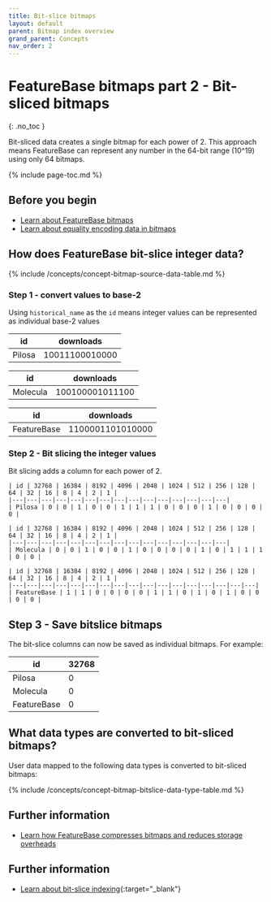 ```yaml
---
title: Bit-slice bitmaps
layout: default
parent: Bitmap index overview
grand_parent: Concepts
nav_order: 2
---
```


# FeatureBase bitmaps part 2 - Bit-sliced bitmaps
{: .no_toc }

Bit-sliced data creates a single bitmap for each power of 2. This approach means FeatureBase can represent any number in the 64-bit range (10^19) using only 64 bitmaps.

{% include page-toc.md %}

## Before you begin

* [Learn about FeatureBase bitmaps](/docs/concepts/concept-bitmaps)
* [Learn about equality encoding data in bitmaps](/docs/concepts/concept-bitmaps-standard)

## How does FeatureBase bit-slice integer data?

{% include /concepts/concept-bitmap-source-data-table.md %}

### Step 1 - convert values to base-2

Using `historical_name` as the `id` means integer values can be represented as individual base-2 values

| id | downloads |
|---|---|
| Pilosa | 10011100010000 |

| id | downloads |
|---|---|
| Molecula | 100100001011100 |

| id | downloads |
|---|---|
| FeatureBase | 1100001101010000 |

### Step 2 - Bit slicing the integer values

Bit slicing adds a column for each power of 2.

```
| id | 32768 | 16384 | 8192 | 4096 | 2048 | 1024 | 512 | 256 | 128 | 64 | 32 | 16 | 8 | 4 | 2 | 1 |
|---|---|---|---|---|---|---|---|---|---|---|---|---|---|---|
| Pilosa | 0 | 0 | 1 | 0 | 0 | 1 | 1 | 1 | 0 | 0 | 0 | 1 | 0 | 0 | 0 | 0 |
```

```
| id | 32768 | 16384 | 8192 | 4096 | 2048 | 1024 | 512 | 256 | 128 | 64 | 32 | 16 | 8 | 4 | 2 | 1 |
|---|---|---|---|---|---|---|---|---|---|---|---|---|---|---|
| Molecula | 0 | 0 | 1 | 0 | 0 | 1 | 0 | 0 | 0 | 0 | 1 | 0 | 1 | 1 | 1 | 0 | 0 |
```

```
| id | 32768 | 16384 | 8192 | 4096 | 2048 | 1024 | 512 | 256 | 128 | 64 | 32 | 16 | 8 | 4 | 2 | 1 |
|---|---|---|---|---|---|---|---|---|---|---|---|---|---|---|---|---|
| FeatureBase | 1 | 1 | 0 | 0 | 0 | 0 | 1 | 1 | 0 | 1 | 0 | 1 | 0 | 0 | 0 | 0 |
```

## Step 3 - Save bitslice bitmaps

The bit-slice columns can now be saved as individual bitmaps. For example:

| id | 32768 |
|---|---|
| Pilosa | 0 |
| Molecula | 0 |
| FeatureBase | 0 |

## What data types are converted to bit-sliced bitmaps?

User data mapped to the following data types is converted to bit-sliced bitmaps:

{% include /concepts/concept-bitmap-bitslice-data-type-table.md %}

## Further information

* [Learn how FeatureBase compresses bitmaps and reduces storage overheads](/docs/concepts/concept-roaring-bitmap-format)

## Further information

* [Learn about bit-slice indexing](https://pages.cs.wisc.edu/~nil/764/DADS/36_improved-query-performance-with.pdf){:target="_blank"}
